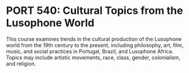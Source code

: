 # PORT 540: Cultural Topics from the Lusophone World

This course examines trends in the cultural production of the Lusophone world from the 19th century to the present, including philosophy, art, film, music, and social practices in Portugal, Brazil, and Lusophone Africa. Topics may include artistic movements, race, class, gender, colonialism, and religion.